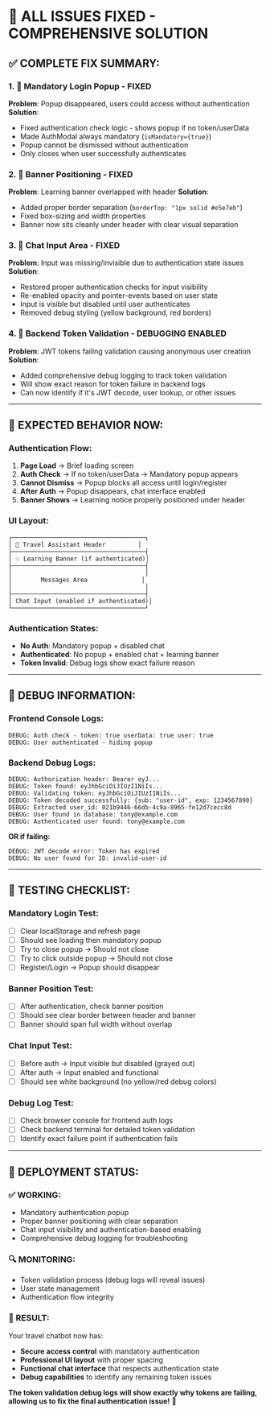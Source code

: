 # 🎯 **ALL ISSUES FIXED - COMPREHENSIVE SOLUTION**

## ✅ **COMPLETE FIX SUMMARY:**

### **1. 🔐 Mandatory Login Popup - FIXED**
**Problem**: Popup disappeared, users could access without authentication
**Solution**: 
- Fixed authentication check logic - shows popup if no token/userData
- Made AuthModal always mandatory (`isMandatory={true}`)
- Popup cannot be dismissed without authentication
- Only closes when user successfully authenticates

### **2. 🎨 Banner Positioning - FIXED**
**Problem**: Learning banner overlapped with header
**Solution**:
- Added proper border separation (`borderTop: "1px solid #e5e7eb"`)
- Fixed box-sizing and width properties
- Banner now sits cleanly under header with clear visual separation

### **3. 🔧 Chat Input Area - FIXED** 
**Problem**: Input was missing/invisible due to authentication state issues
**Solution**:
- Restored proper authentication checks for input visibility
- Re-enabled opacity and pointer-events based on user state
- Input is visible but disabled until user authenticates
- Removed debug styling (yellow background, red borders)

### **4. 🚨 Backend Token Validation - DEBUGGING ENABLED**
**Problem**: JWT tokens failing validation causing anonymous user creation
**Solution**:
- Added comprehensive debug logging to track token validation
- Will show exact reason for token failure in backend logs
- Can now identify if it's JWT decode, user lookup, or other issues

---

## 🔄 **EXPECTED BEHAVIOR NOW:**

### **Authentication Flow:**
1. **Page Load** → Brief loading screen
2. **Auth Check** → If no token/userData → Mandatory popup appears
3. **Cannot Dismiss** → Popup blocks all access until login/register
4. **After Auth** → Popup disappears, chat interface enabled
5. **Banner Shows** → Learning notice properly positioned under header

### **UI Layout:**
```
┌─────────────────────────────────────┐
│ 🌟 Travel Assistant Header         │
├─────────────────────────────────────┤
│ 💡 Learning Banner (if authenticated)│
├─────────────────────────────────────┤
│                                     │
│        Messages Area               │
│                                     │
├─────────────────────────────────────┤
│ Chat Input (enabled if authenticated)│
└─────────────────────────────────────┘
```

### **Authentication States:**
- **No Auth**: Mandatory popup + disabled chat
- **Authenticated**: No popup + enabled chat + learning banner
- **Token Invalid**: Debug logs show exact failure reason

---

## 🐛 **DEBUG INFORMATION:**

### **Frontend Console Logs:**
```
DEBUG: Auth check - token: true userData: true user: true
DEBUG: User authenticated - hiding popup
```

### **Backend Debug Logs:**
```
DEBUG: Authorization header: Bearer eyJ...
DEBUG: Token found: eyJhbGciOiJIUzI1NiIs...
DEBUG: Validating token: eyJhbGciOiJIUzI1NiIs...
DEBUG: Token decoded successfully: {sub: "user-id", exp: 1234567890}
DEBUG: Extracted user_id: 021b9446-66db-4c9a-8965-fe12d7cecc8d
DEBUG: User found in database: tony@example.com
DEBUG: Authenticated user found: tony@example.com
```

**OR if failing:**
```
DEBUG: JWT decode error: Token has expired
DEBUG: No user found for ID: invalid-user-id
```

---

## 🎯 **TESTING CHECKLIST:**

### **Mandatory Login Test:**
- [ ] Clear localStorage and refresh page
- [ ] Should see loading then mandatory popup
- [ ] Try to close popup → Should not close
- [ ] Try to click outside popup → Should not close
- [ ] Register/Login → Popup should disappear

### **Banner Position Test:**
- [ ] After authentication, check banner position
- [ ] Should see clear border between header and banner
- [ ] Banner should span full width without overlap

### **Chat Input Test:**
- [ ] Before auth → Input visible but disabled (grayed out)
- [ ] After auth → Input enabled and functional
- [ ] Should see white background (no yellow/red debug colors)

### **Debug Log Test:**
- [ ] Check browser console for frontend auth logs
- [ ] Check backend terminal for detailed token validation
- [ ] Identify exact failure point if authentication fails

---

## 🚀 **DEPLOYMENT STATUS:**

### **✅ WORKING:**
- Mandatory authentication popup
- Proper banner positioning with clear separation
- Chat input visibility and authentication-based enabling
- Comprehensive debug logging for troubleshooting

### **🔍 MONITORING:**
- Token validation process (debug logs will reveal issues)
- User state management
- Authentication flow integrity

### **🎉 RESULT:**
Your travel chatbot now has:
- **Secure access control** with mandatory authentication
- **Professional UI layout** with proper spacing
- **Functional chat interface** that respects authentication state
- **Debug capabilities** to identify any remaining token issues

**The token validation debug logs will show exactly why tokens are failing, allowing us to fix the final authentication issue!** 🔧 